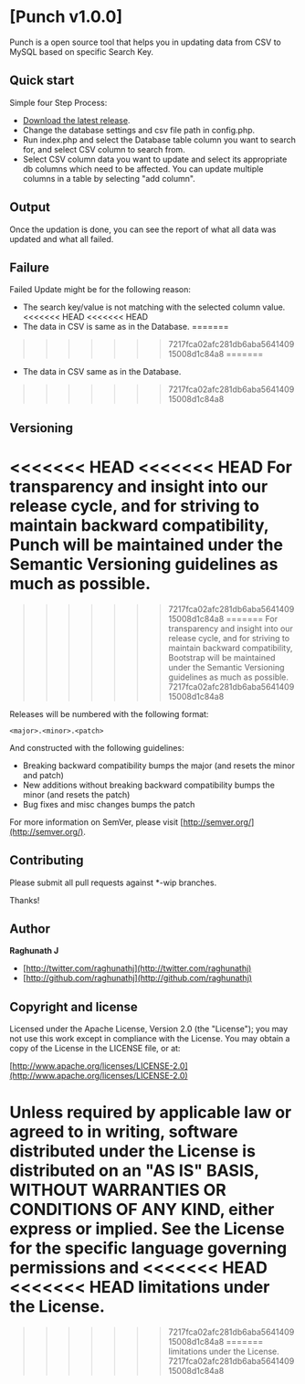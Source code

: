 # [Punch v1.0.0]

Punch is a open source tool that helps you in updating data from CSV to MySQL based on specific Search Key.



## Quick start

Simple four Step Process:

* [Download the latest release](https://github.com/raghunathj/Punch/).
* Change the database settings and csv file path in config.php.
* Run index.php and select the Database table column you want to search for, and select CSV column to search from.
* Select CSV column data you want to update and select its appropriate db columns which need to be affected. You can update multiple columns in a table by selecting "add column".

## Output

Once the updation is done, you can see the report of what all data was updated and what all failed.

## Failure

Failed Update might be for the following reason:

* The search key/value is not matching with the selected column value.
<<<<<<< HEAD
<<<<<<< HEAD
* The data in CSV is same as in the Database.
=======
>>>>>>> 7217fca02afc281db6aba564140915008d1c84a8
=======
* The data in CSV same as in the Database.
>>>>>>> 7217fca02afc281db6aba564140915008d1c84a8



## Versioning

<<<<<<< HEAD
<<<<<<< HEAD
For transparency and insight into our release cycle, and for striving to maintain backward compatibility, Punch will be maintained under the Semantic Versioning guidelines as much as possible.
=======
>>>>>>> 7217fca02afc281db6aba564140915008d1c84a8
=======
For transparency and insight into our release cycle, and for striving to maintain backward compatibility, Bootstrap will be maintained under the Semantic Versioning guidelines as much as possible.
>>>>>>> 7217fca02afc281db6aba564140915008d1c84a8

Releases will be numbered with the following format:

`<major>.<minor>.<patch>`

And constructed with the following guidelines:

* Breaking backward compatibility bumps the major (and resets the minor and patch)
* New additions without breaking backward compatibility bumps the minor (and resets the patch)
* Bug fixes and misc changes bumps the patch

For more information on SemVer, please visit [http://semver.org/](http://semver.org/).


## Contributing

Please submit all pull requests against *-wip branches.

Thanks!


## Author

**Raghunath J**

+ [http://twitter.com/raghunathj](http://twitter.com/raghunathj)
+ [http://github.com/raghunathj](http://github.com/raghunathj)



## Copyright and license

Licensed under the Apache License, Version 2.0 (the "License");
you may not use this work except in compliance with the License.
You may obtain a copy of the License in the LICENSE file, or at:

  [http://www.apache.org/licenses/LICENSE-2.0](http://www.apache.org/licenses/LICENSE-2.0)

Unless required by applicable law or agreed to in writing, software
distributed under the License is distributed on an "AS IS" BASIS,
WITHOUT WARRANTIES OR CONDITIONS OF ANY KIND, either express or implied.
See the License for the specific language governing permissions and
<<<<<<< HEAD
<<<<<<< HEAD
limitations under the License.
=======
>>>>>>> 7217fca02afc281db6aba564140915008d1c84a8
=======
limitations under the License.
>>>>>>> 7217fca02afc281db6aba564140915008d1c84a8
